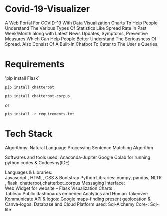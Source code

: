 # Covid-19-Visualizer
A Web Portal For COVID-19 With Data Visualization Charts To Help People Understand The Various Types Of Statistics Like Spread Rate In Past Week/Month along with Latest News Updates, Symptoms, Preventive Measures Which Can Help People Better Understand The Seriousness Of Spread. Also Consist Of A Built-In Chatbot To Cater to The User's Queries.
# Requirements
'pip install Flask`

`pip install chatterbot`

`pip install chatterbot-corpus`

or 

`pip install -r requirements.txt`
# Tech Stack

Algorithms:
	Natural Language Processing
	Sentence Matching Algorithm

Softwares and tools used:
	Anaconda-Jupiter
	Google Colab for running python codes & Codeevny(IDE)
        
Languages & Libraries:		
  Javascript , HTML, CSS & Bootstrap
Python Libraries: 
   numpy, pandas, NLTK , flask, chatterbot,chatterbot_corpus
Messaging Interface:	
   Web Widget for website – Flask
Visualization Charts :			
    Tableau Public dashboards embeded
Analytics and Human Takeover:
	Kommunicate
API & logos:
	Google maps-finding present geolocation & Canva-logos.
Database and Cloud Platform used:
	Sql-Alchemy Core-: Sql-lite

